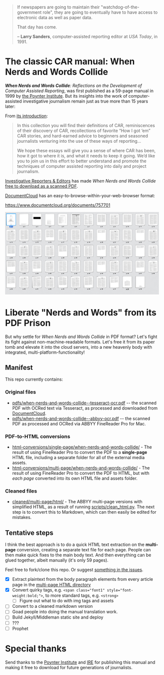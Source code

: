 >  If newspapers are going to maintain their "watchdog-of-the-government role", they are going to eventually have to have access to electronic data as well as paper data.
>  
>  That day has come.
>  
>  &ndash; **Larry Sanders**, computer-assisted reporting editor at _USA Today_, in 1991.


# The classic CAR manual: When Nerds and Words Collide

_**When Nerds and Words Collide**: Reflections on the Development of Computer Assisted Reporting_, was first published as a 59-page manual in 1999 by [the Poynter Institute](http://www.poynter.org). But its insights into the work of computer-assisted investigative journalism remain just as true more than 15 years later:

From [its introduction](https://www.documentcloud.org/documents/757701#document/p8):

> In this collection you will find their definitions of CAR, reminiscences of their discovery of CAR, recollections of favorite “How I got ’em” CAR stories, and hard-earned advice to beginners and seasoned journalists venturing into the use of these ways of reporting...
> 
> We hope these essays will give you a sense of where CAR has been, how it got to where it is, and what it needs to keep it going. We’d like you to join us in this effort to better understand and promote the techniques of computer assisted reporting into daily and project journalism.

[Investigative Reporters & Editors](http://ire.org/) has made *When Nerds and Words Collide* [free to download as a scanned PDF](http://store.ire.org/products/when-nerds-and-words-collide-reflections-on-the-development-of-computer-assisted-reporting). 

[DocumentCloud](https://www.documentcloud.org/documents/757701) has an easy-to-browse-within-your-web-browser format:

https://www.documentcloud.org/documents/757701

<a href="https://www.documentcloud.org/documents/757701"><img src="doccloud-page-previews.png" alt="As previewed on DocumentCloud"></a>



# Liberate "Nerds and Words" from its PDF Prison

But why settle for  *When Nerds and Words Collide* in PDF format? Let's fight its fight against non-machine-readable formats. Let's free it from its paper tomb and elevate it into the cloud servers, into a new heavenly body with  integrated, multi-platform-functionality!

## Manifest

This repo currently contains:

### Original files

- [pdfs/when-nerds-and-words-collide--tesseract-ocr.pdf](pdfs/when-nerds-and-words-collide--tesseract-ocr.pdf) -- the scanned PDF with OCRed text via Tesseract, as processed and downloaded from [DocumentCloud](https://www.documentcloud.org/documents/757701).
- [pdfs/when-nerds-and-words-collide--abbyy-ocr.pdf](pdfs/when-nerds-and-words-collide--abbyy-ocr.pdf) -- the scanned PDF as processed and OCRed via ABBYY FineReader Pro for Mac.

### PDF-to-HTML conversions

- [html-conversions/single-page/when-nerds-and-words-collide/](html-conversions/single-page/when-nerds-and-words-collide/) - The result of using FineReader Pro to convert the PDF to a __single-page__ HTML file, including a separate folder for all of the external media assets.
- [html-conversions/multi-page/when-nerds-and-words-collide/](html-conversions/multi-page/when-nerds-and-words-collide/) - The result of using FineReader Pro to convert the PDF to HTML, but with _each page_ converted into its own HTML file and assets folder.

### Cleaned files

- [cleaned/multi-page/html/](cleaned/multi-page/html/) - The ABBYY multi-page versions with simplified HTML, as a result of running [scripts/clean_html.py](lib/clean_html.py). The next step is to convert this to Markdown, which can then easily be edited for mistakes.



## Tentative steps

I think the best approach is to do a quick HTML text extraction on the __multi-page__ conversion, creating a separate text file for each page. People can then make quick fixes to the main body text. And then everything can be glued together, albeit manually (it's only 59 pages).

Feel free to fork/clone this repo. Or suggest [something in the issues](https://github.com/nerdsandwords/poynter-pdf/issues).

- [x] Extract plaintext from the body paragraph elements from every article page in the [multi-page HTML directory](html-conversions/multi-page/when-nerds-and-words-collide/)
- [x] Convert quirky tags, e.g. `<span class="font1" style="font-weight:bold;">`, to more standard tags, e.g. `<strong>`
  - [ ]  Figure out what to do with img tags and assets
- [ ] Convert to a cleaned markdown version 
- [ ] Goad people into doing the manual translation work.
- [ ] Build Jekyll/Middleman static site and deploy
- [ ] ???
- [ ] Prophet

# Special thanks

Send thanks to the [Poynter Institute](http://www.poynter.org/) and [IRE](http://ire.org/) for publishing this manual and making it free to download for future generations of journalists.
